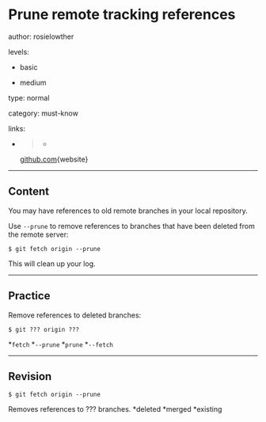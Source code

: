 # Prune remote tracking references
author: rosielowther

levels:

  - basic

  - medium

type: normal

category: must-know

links:

  - >-
    [github.com](https://github.com/jbranchaud/til/blob/master/git/clean-up-old-remote-tracking-references.md){website}

---
## Content

You may have references to old remote branches in your local repository.

Use `--prune` to remove references to branches that have been deleted from the remote server:
```
$ git fetch origin --prune
```
This will clean up your log.

---
## Practice

Remove references to deleted branches:
```
$ git ??? origin ???
```
*`fetch`
*`--prune`
*`prune`
*`--fetch`

---
## Revision

```
$ git fetch origin --prune
```
Removes references to ??? branches.
*deleted
*merged
*existing